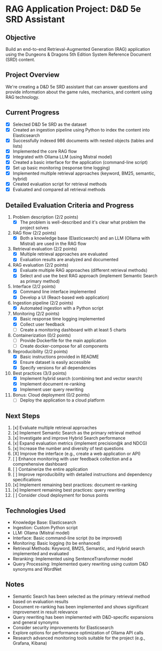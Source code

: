 # RAG Application Project: D&D 5e SRD Assistant

## Objective
Build an end-to-end Retrieval-Augmented Generation (RAG) application using the Dungeons & Dragons 5th Edition System Reference Document (SRD) content.

## Project Overview
We're creating a D&D 5e SRD assistant that can answer questions and provide information about the game rules, mechanics, and content using RAG technology.

## Current Progress
- [x] Selected D&D 5e SRD as the dataset
- [x] Created an ingestion pipeline using Python to index the content into Elasticsearch
- [x] Successfully indexed 986 documents with nested objects (tables and lists)
- [x] Implemented the core RAG flow
- [x] Integrated with Ollama LLM (using Mistral model)
- [x] Created a basic interface for the application (command-line script)
- [x] Set up basic monitoring (response time logging)
- [x] Implemented multiple retrieval approaches (keyword, BM25, semantic, hybrid)
- [x] Created evaluation script for retrieval methods
- [x] Evaluated and compared all retrieval methods

## Detailed Evaluation Criteria and Progress

1. Problem description (2/2 points)
   - [x] The problem is well-described and it's clear what problem the project solves

2. RAG flow (2/2 points)
   - [x] Both a knowledge base (Elasticsearch) and an LLM (Ollama with Mistral) are used in the RAG flow

3. Retrieval evaluation (2/2 points)
   - [x] Multiple retrieval approaches are evaluated
   - [x] Evaluation results are analyzed and documented

4. RAG evaluation (2/2 points)
   - [x] Evaluate multiple RAG approaches (different retrieval methods)
   - [x] Select and use the best RAG approach (implement Semantic Search as primary method)

5. Interface (2/2 points)
   - [x] Command line interface implemented
   - [x] Develop a UI (React-based web application)

6. Ingestion pipeline (2/2 points)
   - [x] Automated ingestion with a Python script

7. Monitoring (2/2 points)
   - [x] Basic response time logging implemented
   - [x] Collect user feedback
   - [ ] Create a monitoring dashboard with at least 5 charts

8. Containerization (0/2 points)
   - [ ] Provide Dockerfile for the main application
   - [ ] Create docker-compose for all components

9. Reproducibility (2/2 points)
   - [x] Basic instructions provided in README
   - [x] Ensure dataset is easily accessible
   - [x] Specify versions for all dependencies

10. Best practices (3/3 points)
    - [x] Implement hybrid search (combining text and vector search)
    - [x] Implement document re-ranking
    - [x] Implement user query rewriting

11. Bonus: Cloud deployment (0/2 points)
    - [ ] Deploy the application to a cloud platform

## Next Steps
1. [x] Evaluate multiple retrieval approaches
2. [x] Implement Semantic Search as the primary retrieval method
3. [x] Investigate and improve Hybrid Search performance
4. [x] Expand evaluation metrics (implement precision@k and NDCG)
5. [x] Increase the number and diversity of test questions
6. [X] Improve the interface (e.g., create a web application or API)
7. [ ] Enhance monitoring with user feedback collection and a comprehensive dashboard
8. [ ] Containerize the entire application
9. [ ] Improve reproducibility with detailed instructions and dependency specifications
10. [x] Implement remaining best practices: document re-ranking
11. [x] Implement remaining best practices: query rewriting
12. [ ] Consider cloud deployment for bonus points

## Technologies Used
- Knowledge Base: Elasticsearch
- Ingestion: Custom Python script
- LLM: Ollama (Mistral model)
- Interface: Basic command-line script (to be improved)
- Monitoring: Basic logging (to be enhanced)
- Retrieval Methods: Keyword, BM25, Semantic, and Hybrid search implemented and evaluated
- Reranking: Implemented using SentenceTransformer model
- Query Processing: Implemented query rewriting using custom D&D synonyms and WordNet

## Notes
- Semantic Search has been selected as the primary retrieval method based on evaluation results
- Document re-ranking has been implemented and shows significant improvement in result relevance
- Query rewriting has been implemented with D&D-specific expansions and general synonyms
- Consider security improvements for Elasticsearch
- Explore options for performance optimization of Ollama API calls
- Research advanced monitoring tools suitable for the project (e.g., Grafana, Kibana)
